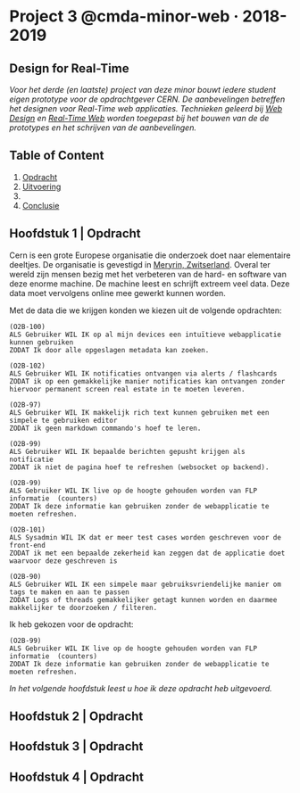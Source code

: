 # Project 3 @cmda-minor-web · 2018-2019

## Design for Real-Time
_Voor het derde (en laatste) project van deze minor bouwt iedere student eigen prototype voor de opdrachtgever CERN. De aanbevelingen betreffen het designen voor Real-Time web applicaties. Technieken geleerd bij [Web Design](https://github.com/cmda-minor-web/web-design-1819) en [Real-Time Web](https://github.com/cmda-minor-web/real-time-web-1819) worden toegepast bij het bouwen van de de prototypes en het schrijven van de aanbevelingen._

## Table of Content
1. [Opdracht](#1)
2. [Uitvoering](#2)
3. [](#3)
4. [Conclusie](#4)

<a name="1"></a>

## Hoofdstuk 1 | Opdracht
Cern is een grote Europese organisatie die onderzoek doet naar elementaire deeltjes. De organisatie is gevestigd in [Meryrin, Zwitserland](https://www.google.nl/maps/place/CERN+Filtration+Plant/@46.2351765,6.0480437,15z/data=!4m8!1m2!2m1!1scern!3m4!1s0x0:0x1fba9665acdd729c!8m2!3d46.2296427!4d6.0532925?hl=nl). Overal ter wereld zijn mensen bezig met het verbeteren van de hard- en software van deze enorme machine. De machine leest en schrijft extreem veel data. Deze data moet vervolgens online mee gewerkt kunnen worden.

Met de data die we krijgen konden we kiezen uit de volgende opdrachten:
```
(O2B-100)
ALS Gebruiker WIL IK op al mijn devices een intuïtieve webapplicatie kunnen gebruiken
ZODAT Ik door alle opgeslagen metadata kan zoeken.

(O2B-102)
ALS Gebruiker WIL IK notificaties ontvangen via alerts / flashcards
ZODAT ik op een gemakkelijke manier notificaties kan ontvangen zonder hiervoor permanent screen real estate in te moeten leveren.

(O2B-97)
ALS Gebruiker WIL IK makkelijk rich text kunnen gebruiken met een simpele te gebruiken editor
ZODAT ik geen markdown commando's hoef te leren.

(O2B-99)
ALS Gebruiker WIL IK bepaalde berichten gepusht krijgen als notificatie
ZODAT ik niet de pagina hoef te refreshen (websocket op backend).

(O2B-99)
ALS Gebruiker WIL IK live op de hoogte gehouden worden van FLP informatie  (counters)
ZODAT Ik deze informatie kan gebruiken zonder de webapplicatie te moeten refreshen.

(O2B-101)
ALS Sysadmin WIL IK dat er meer test cases worden geschreven voor de front-end
ZODAT ik met een bepaalde zekerheid kan zeggen dat de applicatie doet waarvoor deze geschreven is

(O2B-90)
ALS Gebruiker WIL IK een simpele maar gebruiksvriendelijke manier om tags te maken en aan te passen
ZODAT Logs of threads gemakkelijker getagt kunnen worden en daarmee makkelijker te doorzoeken / filteren.
```

Ik heb gekozen voor de opdracht:
```
(O2B-99)
ALS Gebruiker WIL IK live op de hoogte gehouden worden van FLP informatie  (counters)
ZODAT Ik deze informatie kan gebruiken zonder de webapplicatie te moeten refreshen.
```

_In het volgende hoofdstuk leest u hoe ik deze opdracht heb uitgevoerd._

<a name="2"></a>

## Hoofdstuk 2 | Opdracht


<a name="3"></a>

## Hoofdstuk 3 | Opdracht


<a name="4"></a>

## Hoofdstuk 4 | Opdracht

